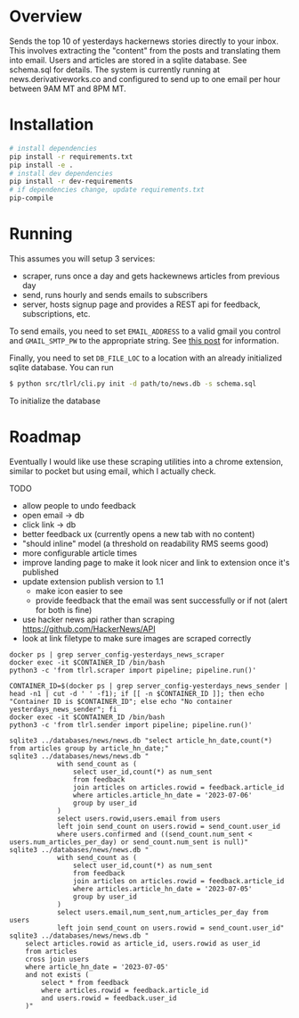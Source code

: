 # Overview
Sends the top 10 of yesterdays hackernews stories directly to your inbox.
This involves extracting the "content" from the posts and translating them into email.
Users and articles are stored in a sqlite database. See schema.sql for details.
The system is currently running at news.derivativeworks.co and configured to send up to one email per hour between 9AM MT and 8PM MT.

# Installation
```bash
# install dependencies
pip install -r requirements.txt
pip install -e .
# install dev dependencies
pip install -r dev-requirements
# if dependencies change, update requirements.txt
pip-compile
```

# Running
This assumes you will setup 3 services:
- scraper, runs once a day and gets hackewnews articles from previous day
- send, runs hourly and sends emails to subscribers
- server, hosts signup page and provides a REST api for feedback, subscriptions, etc.

To send emails, you need to set `EMAIL_ADDRESS` to a valid gmail you control and `GMAIL_SMTP_PW` to the appropriate string.
See [this post](https://kinsta.com/blog/gmail-smtp-server/) for information.

Finally, you need to set `DB_FILE_LOC` to a location with an already initialized sqlite database.
You can run
```bash
$ python src/tlrl/cli.py init -d path/to/news.db -s schema.sql
```
To initialize the database

# Roadmap
Eventually I would like use these scraping utilities into a chrome extension, similar to pocket but using email, which I actually check.

TODO
- allow people to undo feedback
- open email -> db
- click link -> db
- better feedback ux (currently opens a new tab with no content)
- "should inline" model (a threshold on readability RMS seems good)
- more configurable article times
- improve landing page to make it look nicer and link to extension once it's published
- update extension publish version to 1.1
	- make icon easier to see
	- provide feedback that the email was sent successfully or if not (alert for both is fine)
- use hacker news api rather than scraping https://github.com/HackerNews/API
- look at link filetype to make sure images are scraped correctly


```
docker ps | grep server_config-yesterdays_news_scraper
docker exec -it $CONTAINER_ID /bin/bash
python3 -c 'from tlrl.scraper import pipeline; pipeline.run()'

CONTAINER_ID=$(docker ps | grep server_config-yesterdays_news_sender | head -n1 | cut -d ' ' -f1); if [[ -n $CONTAINER_ID ]]; then echo "Container ID is $CONTAINER_ID"; else echo "No container yesterdays_news_sender"; fi
docker exec -it $CONTAINER_ID /bin/bash
python3 -c 'from tlrl.sender import pipeline; pipeline.run()'
```


```
sqlite3 ../databases/news/news.db "select article_hn_date,count(*) from articles group by article_hn_date;"
sqlite3 ../databases/news/news.db "
            with send_count as (
                select user_id,count(*) as num_sent
                from feedback
                join articles on articles.rowid = feedback.article_id
                where articles.article_hn_date = '2023-07-06'
                group by user_id
            )
            select users.rowid,users.email from users
            left join send_count on users.rowid = send_count.user_id
            where users.confirmed and ((send_count.num_sent < users.num_articles_per_day) or send_count.num_sent is null)"
sqlite3 ../databases/news/news.db "
            with send_count as (
                select user_id,count(*) as num_sent
                from feedback
                join articles on articles.rowid = feedback.article_id
                where articles.article_hn_date = '2023-07-05'
                group by user_id
            )
            select users.email,num_sent,num_articles_per_day from users
            left join send_count on users.rowid = send_count.user_id"
sqlite3 ../databases/news/news.db "
    select articles.rowid as article_id, users.rowid as user_id
    from articles
    cross join users
    where article_hn_date = '2023-07-05'
    and not exists (
        select * from feedback
        where articles.rowid = feedback.article_id
        and users.rowid = feedback.user_id
    )"
```